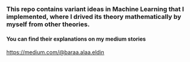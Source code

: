 ### This repo contains variant ideas in Machine Learning that I implemented, where I drived its theory mathematically by myself from other theories.
#### You can find their explanations on my medium stories
https://medium.com/@baraa.alaa.eldin
